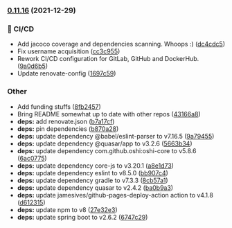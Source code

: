 ### [0.11.16](https://git.griefed.de/Griefed/Monitoring/compare/0.11.15...0.11.16) (2021-12-29)


### 🦊 CI/CD

* Add jacoco coverage and dependencies scanning. Whoops :) ([dc4cdc5](https://git.griefed.de/Griefed/Monitoring/commit/dc4cdc56ebc5e0fa11ab80d2e023ae96bf06f48b))
* Fix username acquisition ([cc3c955](https://git.griefed.de/Griefed/Monitoring/commit/cc3c955af256599de3e6f3f25d749d96f3c4d7f0))
* Rework CI/CD configuration for GitLab, GitHub and DockerHub. ([9a0d6b5](https://git.griefed.de/Griefed/Monitoring/commit/9a0d6b5c23176434ecc6281db3dc332f513c53d8))
* Update renovate-config ([1697c59](https://git.griefed.de/Griefed/Monitoring/commit/1697c598cc79e9d755098fd474be119735a4b034))


### Other

* Add funding stuffs ([8fb2457](https://git.griefed.de/Griefed/Monitoring/commit/8fb2457943870cc46cae4b494155be97322734f8))
* Bring README somewhat up to date with other repos ([43166a8](https://git.griefed.de/Griefed/Monitoring/commit/43166a8f7d6a80680692cc708b63a22f1b7276f1))
* **deps:** add renovate.json ([b7a17cf](https://git.griefed.de/Griefed/Monitoring/commit/b7a17cfea537f5108018614c173c248f1407910a))
* **deps:** pin dependencies ([b870a28](https://git.griefed.de/Griefed/Monitoring/commit/b870a289cf17ec437c0716b3ab65f09328336c71))
* **deps:** update dependency @babel/eslint-parser to v7.16.5 ([9a79455](https://git.griefed.de/Griefed/Monitoring/commit/9a79455be115c7dae1381c6ff8e2e99bbb992a95))
* **deps:** update dependency @quasar/app to v3.2.6 ([5663b34](https://git.griefed.de/Griefed/Monitoring/commit/5663b344a95b7305bd159184cb8482f10f3b6ad3))
* **deps:** update dependency com.github.oshi:oshi-core to v5.8.6 ([6ac0775](https://git.griefed.de/Griefed/Monitoring/commit/6ac077551010f80a714ba22dda8fe168c4606b87))
* **deps:** update dependency core-js to v3.20.1 ([a8e1d73](https://git.griefed.de/Griefed/Monitoring/commit/a8e1d730f0fc30fc7371bfc1e130a0d68f21d999))
* **deps:** update dependency eslint to v8.5.0 ([bb907c4](https://git.griefed.de/Griefed/Monitoring/commit/bb907c487f1bafb9c3bda1a0ba5bfa62ebc29f58))
* **deps:** update dependency gradle to v7.3.3 ([8cb57a1](https://git.griefed.de/Griefed/Monitoring/commit/8cb57a12b7851f27013d2ac2991e97a2c7aad8ec))
* **deps:** update dependency quasar to v2.4.2 ([ba0b9a3](https://git.griefed.de/Griefed/Monitoring/commit/ba0b9a3cb03aeae1b76d20e9122e462baab1cacf))
* **deps:** update jamesives/github-pages-deploy-action action to v4.1.8 ([d612315](https://git.griefed.de/Griefed/Monitoring/commit/d612315efbe5decb2dd9b88356f1231cf9390b6b))
* **deps:** update npm to v8 ([27e32e3](https://git.griefed.de/Griefed/Monitoring/commit/27e32e3302c1daa8512280588b846d46311c4e15))
* **deps:** update spring boot to v2.6.2 ([6747c29](https://git.griefed.de/Griefed/Monitoring/commit/6747c29f2e281cce7d201287fa2b938bd04d5939))
